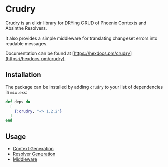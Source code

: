 # Crudry

Crudry is an elixir library for DRYing CRUD of Phoenix Contexts and Absinthe Resolvers.

It also provides a simple middleware for translating changeset errors into readable messages.

Documentation can be found at [https://hexdocs.pm/crudry](https://hexdocs.pm/crudry).

## Installation

The package can be installed by adding `crudry` to your list of dependencies in `mix.exs`:

```elixir
def deps do
  [
    {:crudry, "~> 1.2.2"}
  ]
end
```

## Usage

* [Context Generation](https://hexdocs.pm/crudry/Crudry.Context.html#module-usage)
* [Resolver Generation](https://hexdocs.pm/crudry/Crudry.Resolver.html#module-usage)
* [Middleware](https://hexdocs.pm/crudry/Crudry.Middlewares.HandleChangesetErrors.html)

